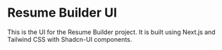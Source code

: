 # Resume Builder UI

This is the UI for the Resume Builder project. It is built using Next.js and Tailwind CSS with Shadcn-UI components.
